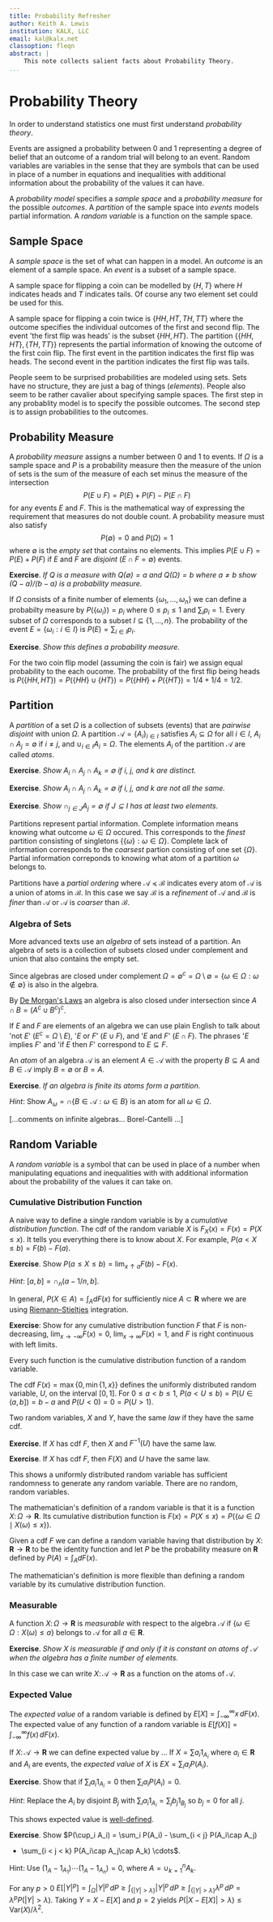 ```yaml
---
title: Probability Refresher
author: Keith A. Lewis
institution: KALX, LLC
email: kal@kalx.net
classoption: fleqn
abstract: |
	This note collects salient facts about Probability Theory.
...
```


# Probability Theory

In order to understand statistics one must first understand _probability theory_.

Events are assigned a probability between 0 and 1 representing a degree of
belief that an outcome of a random trial will belong to an event. Random
variables are variables in the sense that they are symbols that can be
used in place of a number in equations and inequalities with additional
information about the probability of the values it can have.

A _probability model_ specifies a _sample space_ and a _probability
measure_ for the possible _outcomes_. A _partition_ of the sample space
into _events_ models partial information. A _random variable_ is
a function on the sample space.

## Sample Space

A _sample space_ is the set of what can happen in a model.
An _outcome_ is an element of a sample space.
An _event_ is a subset of a sample space.

A sample space for flipping a coin can be modelled by $\{H,T\}$
where $H$ indicates heads and $T$ indicates tails.
Of course any two element set could be used for this.

A sample space for flipping a coin twice is $\{HH, HT, TH, TT\}$
where the outcome specifies the individual outcomes of the first
and second flip. 
The event 'the first flip was heads' is the subset $\{HH, HT\}$.
The partition $\{\{HH, HT\},\{TH, TT\}\}$ represents
the partial information of knowing the outcome of the first coin flip.
The first event in the partition indicates the first flip was heads.
The second event in the partition indicates the first flip was tails.

<!--
heads or tails as the outcome of a coin toss, the integers from 1 to
6 as the outcomes of rolling a single die, the set of all sequences of
not more than 280 characters as a model of possible Twitter tweets.

Assuming the characters are upper and lower case letters, space, and
3 punctuation marks then there are $30^280$ possible messages. This
is approximately $10^1374$. The number of elementary particles in the
universe has been estimated to be $10^80$.  The world population is a
bit under 8 billion. Assuming everyone posts a Trumpian 10 tweets a day
and uses all of their 280 character allotment, that comes to $8\times
10^9 \times 10 \times 280 = 2.24\times 10^44$. The universe is 14 billion years.
That means...
-->

People seem to be surprised probabilities are modeled using sets.
Sets have no structure, they are just a bag of things (_elements_). 
People also seem to be rather cavalier about specifying sample spaces.
The first step in any probablity model is to specify the possible outcomes.
The second step is to assign probabilities to the outcomes.


<!--
[^monte-hall]
Monte Hall problem
-->


## Probability Measure

A _probability measure_ assigns a number between 0 and 1 to events.
If $\Omega$ is a sample space and $P$ is a probability measure then
the measure of the union of sets is the sum of the measure of each set
minus the measure of the intersection
$$
P(E\cup F) = P(E) + P(F) - P(E\cap F)
$$
for any events $E$ and $F$. 
This is the mathematical way of expressing the requirement that measures do not double count.
A probability measure must also satisfy
$$
P(\emptyset) = 0 \ \mathrm{and}\ P(\Omega) = 1
$$
where $\emptyset$ is the _empty set_ that contains no elements.
This implies $P(E\cup F) = P(E) + P(F)$ if $E$ and $F$ are _disjoint_ ($E\cap F = \emptyset$) events.

__Exercise__. _If $Q$ is a measure with $Q(\emptyset) = a$ and $Q(\Omega) = b$
where $a \not= b$ show $(Q - a)/(b - a)$ is a probability measure._

If $\Omega$ consists of a finite number of elements $\{\omega_1,\ldots,\omega_n\}$
we can define a probabilty measure by $P(\{\omega_i\}) = p_i$ where
$0 \le p_i \le 1$ and $\sum_i p_i = 1$. Every subset of $\Omega$ corresponds
to a subset $I\subseteq\{1,\ldots,n\}$. The probability of the event
$E = \{\omega_i:i\in I\}$ is $P(E) = \sum_{i\in I} p_i$.

__Exercise__. _Show this defines a probability measure._

For the two coin flip model (assuming the coin is fair) we 
assign equal probability to the each oucome. The probability of
the first flip being heads is $P(\{HH,HT\})
= P(\{HH\} \cup \{HT\}) = P(\{HH\} + P(\{HT\}) = 1/4 + 1/4 = 1/2$.

## Partition

A _partition_ of a set $\Omega$ is a collection of subsets (events)
that are _pairwise disjoint_ with union $\Omega$.
A partition $\mathcal{A} = \{A_i\}_{i\in I}$ satisfies $A_i\subseteq\Omega$ for all $i\in I$,
$A_i\cap A_j = \emptyset$ if $i \not= j$, and $\cup_{i\in I} A_i = \Omega$.
The elements $A_i$ of the partition $\mathcal{A}$ are called _atoms_.

__Exercise__. _Show $A_i\cap A_j\cap A_k = \emptyset$ if $i$, $j$, and $k$ are distinct._

__Exercise__. _Show $A_i\cap A_j\cap A_k = \emptyset$ if $i$, $j$, and $k$ are not all the same._

__Exercise__. _Show $\cap_{j\in J}A_j = \emptyset$ if $J\subseteq I$ has at least two elements._

Partitions represent partial information. 
Complete information means knowing what outcome $\omega\in\Omega$ occured.
This corresponds to the _finest_ partition consisting of singletons
$\{\{\omega\}:\omega\in\Omega\}$.  Complete lack of information
corresponds to the _coarsest_ partion consisting of one set $\{\Omega\}$.
Partial information correponds to knowing what atom of a partition $\omega$ belongs to.

Partitions have a _partial ordering_ where $\mathcal{A}\preceq\mathcal{B}$ indicates
every atom of $\mathcal{A}$ is a union of atoms in $\mathcal{B}$. In this case we say
$\mathcal{B}$ is a _refinement_ of $\mathcal{A}$ and $\mathcal{B}$ is _finer_ than $\mathcal{A}$
or $\mathcal{A}$ is _coarser_ than $\mathcal{B}$.

### Algebra of Sets

More advanced texts use an _algebra_ of sets instead of a partition.
An algebra of sets is a collection of subsets closed under complement and union
that also contains the empty set.

Since algebras are closed under complement $\Omega = \emptyset^c =
\Omega\setminus\emptyset = \{\omega\in\Omega:\omega\not\in\emptyset\}$
is also in the algebra.

By [De Morgan's Laws](https://en.wikipedia.org/wiki/De_Morgan's_laws)
an algebra is also closed under intersection since
$A\cap B = (A^c\cup B^c)^c$.

If $E$ and $F$ are elements of an algebra we can use plain English to
talk about 'not $E$' ($E^c = \Omega\setminus E$), '$E$ or $F$' ($E\cup F$), and
'$E$ and $F$' ($E\cap F$). The phrases '$E$ implies $F$' and 'if $E$ then $F$'
correspond to $E\subseteq F$.

An _atom_ of an algebra $\mathcal{A}$ is an element $A\in\mathcal{A}$ with
the property $B\subseteq A$ and $B\in\mathcal{A}$ imply $B = \emptyset$
or $B = A$.

__Exercise__. _If an algebra is finite its atoms form a partition._

_Hint_: Show $A_\omega = \cap\{B\in\mathcal{A}:\omega\in B\}$ is an atom for all $\omega\in\Omega$. 

[...comments on infinite algebras... Borel-Cantelli ...]

## Random Variable

A _random variable_ is a symbol that can be used in place of a number
when manipulating equations and inequalities with
with additional information about the probability of the values it can take on.

### Cumulative Distribution Function

A naive way to define a single random variable is by a _cumulative distribution
function_. The cdf of the random variable $X$ is $F_X(x) = F(x) = P(X\le x)$.
It tells you everything there is to know about $X$. For example,
$P(a < X \le b) = F(b) - F(a)$. 

__Exercise__. Show $P(a\le X\le b) = \lim_{x\uparrow a} F(b) - F(x)$.

_Hint_: $[a,b] = \cap_n (a - 1/n, b]$.

In general, $P(X\in A) = \int_A dF(x)$
for sufficiently nice $A\subset\mathbf{R}$ where we are using
[Riemann–Stieltjes](https://en.wikipedia.org/wiki/Riemann%E2%80%93Stieltjes_integral)
integration.

__Exercise__: Show for any cumulative distribution function $F$ that
$F$ is non-decreasing, $\lim_{x\to -\infty} F(x) = 0$,
$\lim_{x\to\infty} F(x) = 1$, and $F$ is right continuous with left limits.

Every such function is the cumulative distribution function of a random variable.

The cdf $F(x) = \max\{0,\min\{1,x\}\}$ defines the uniformly distributed
random variable, $U$, on the interval $[0,1]$.  For $0\le a < b\le 1$,
$P(a < U \le b) = P(U\in (a,b]) = b - a$ and $P(U < 0) = 0 = P(U > 1)$.

Two random variables, $X$ and $Y$, have the same _law_ if they have the same cdf.

__Exercise__. If $X$ has cdf $F$, then $X$ and $F^{-1}(U)$ have the same law.

__Exercise__. If $X$ has cdf $F$, then $F(X)$ and $U$ have the same law.

This shows a uniformly distributed random variable has sufficient randomness to
generate any random variable. There are no random, random variables.

The mathematician's definition of a random variable is that it is
a function $X\colon\Omega\to\mathbf{R}$. Its cumulative
distribution function is $F(x) = P(X\le x) = P(\{\omega\in\Omega\mid X(\omega) \le x\})$.

Given a cdf $F$ we can define a random variable having that distribution by
$X\colon\mathbf{R}\to\mathbf{R}$ to be the
identity function and let $P$ be the probability measure on $\mathbf{R}$ defined by
$P(A) = \int_A dF(x)$. 

The mathematician's definition is more flexible than defining a random variable by its
cumulative distribution function.

### Measurable

A function $X\colon\Omega\to\mathbf{R}$ is _measurable_ with respect to the algebra $\mathcal{A}$
if $\{\omega\in\Omega : X(\omega) \le a\}$ belongs to $\mathcal{A}$ for all $a\in\mathbf{R}$.

__Exercise__. _Show $X$ is measurable if and only if it is constant on atoms of $\mathcal{A}$
when the algebra has a finite number of elements._

In this case we can write $X\colon\mathcal{A}\to\mathbf{R}$ as a function on the
atoms of $\mathcal{A}$.

### Expected Value

The _expected value_ of a random variable is defined by
$E[X] = \int_{-\infty}^\infty x\,dF(x)$. The expected value of any function of
a random variable is $E[f(X)] = \int_{-\infty}^\infty f(x)\,dF(x)$.

If $X\colon\mathcal{A}\to\mathbf{R}$ we can define expected value by ...
If $X = \sum a_i 1_{A_i}$ where $a_i\in\mathbf{R}$ and $A_i$ are events,
the _expected value_ of $X$ is $EX = \sum_i a_i P(A_i)$.

__Exercise__. Show that if $\sum_i a_i 1_{A_i} = 0$ then $\sum_i a_i P(A_i) = 0$.

_Hint_: Replace the $A_i$ by disjoint $B_j$ with $\sum_i a_i 1_{A_i} = \sum_j b_j 1_{B_j}$
so $b_j = 0$ for all $j$.

This shows expected value is [well-defined](https://en.wikipedia.org/wiki/Well-defined).

__Exercise__. Show $P(\cup_i A_i) = \sum_i P(A_i) - \sum_{i < j} P(A_i\cap A_j)
+ \sum_{i < j < k} P(A_i\cap A_j\cap A_k) \cdots$.

Hint: Use $(1_A - 1_{A_1})\cdots (1_A - 1_{A_n}) = 0$, where $A = \cup_{k=1}^n A_k$.

For any $p > 0$ $E[|Y|^p] = \int_\Omega |Y|^p\,dP
\ge \int_{\{|Y| > \lambda\}} |Y|^p\,dP
\ge \int_{\{|Y| > \lambda\}} \lambda^p\,dP
= \lambda^p P(|Y| > \lambda)$.
Taking $Y = X - E[X]$ and $p = 2$ yields
$P(|X - E[X]| > \lambda) \le \mathrm{Var}(X)/\lambda^2$.


<!--

We also assume the empty set belongs to $\mathcal{A}$, hence also $\Omega$.
By [De Morgan's Laws](https://en.wikipedia.org/wiki/De_Morgan's_laws)
an algebra is also closed under intersection.
The _power set_ of $\Omega$, $\mathcal{P}\Omega =
\{E:E\subseteq\Omega\}$, clearly satisfies these conditions.

The set $2^\Omega = \{\xi:\Omega\to\{0,1\}\}$ is isomomorphic to the power set.
The function $1_A$ selects subsets of $\Omega$: the set $A\subset\Omega$
corresponds to the function $1_A(\omega)$ where $1_A(\omega)$ is 1 if
$\omega\in A$ and 0 if $\omega\not\in A$.

An _atom_ of an algebra is a member, $A$, of the algebra such that if
$B\subseteq A$ and $B$ is in the algebra, then either $B = A$ or $B$
is the empty set.

#### Partition

A _partition_ of a set is a collection of pairwise disjoint subsets
whos union is the entire set.

__Exercise__. If an algebra is finite its atoms are a partition.

Hint: Show $A_\omega = \cap\{B\in\mathcal{A}:\omega\in B\}$ is an atom for all $\omega\in\Omega$. 

This shows there is a one-to-one correspondence between finite partitions
and finite algebras of sets.  A partition is the mathematical way of
specifying partial information. Knowing the outcome, $\omega\in\Omega$,
corresponds to complete knowledge. Knowing which atom the outcome
belongs to corresponds to partial knowledge. For example, the partition
$\{\{1,3,5\},\{2,4,6\}\}$ corresponds to knowing whether the roll of a
die is odd or even.

The coarsest partition, $\{\Omega\}$, corresponds to no knowledge while the finest partition
$\{\{\omega\}:\omega\in\Omega\}$ corresponds to complete knowledge.

#### Measurable

A function $X\colon\Omega\to\mathbf{R}$ is $\mathcal{A}$-_measureable_ if the sets
$X^{-1}((-\infty, x]) = \{\omega\in\Omega:X(\omega)\le x\}$
belong to $\mathcal{A}$ for $x\in\mathbf{R}$.

__Exercise__: If $\mathcal{A}$ is finite, show that a function is measurable if and only if it
is constant on atoms of $\mathcal{A}$.

In this case $X\colon\mathcal{A}\to\mathbf{R}$ is indeed a function on the atoms.

### Expected Value

The _expected value_ of a random variable is defined by
$E X = \int_{-\infty}^\infty x\,dF(x)$. The expected value of any function of
a random variable is $E f(X) = \int_{-\infty}^\infty f(x)\,dF(x)$.

If $X = \sum a_i 1_{A_i}$ where $a_i\in\mathbf{R}$ and $A_i$ are events,
the _expected value_ of $X$ is $EX = \sum_i a_i P(A_i)$.

__Exercise__. Show that if $\sum_i a_i 1_{A_i} = 0$ then $\sum_i a_i P(A_i) = 0$.

Hint: Replace the $A_i$ by disjoint $B_j$ so $b_j = 0$ for all $j$.

This shows expected value is [well-defined](https://en.wikipedia.org/wiki/Well-defined).

__Exercise__. Show $P(\cup_i A_i) = \sum_i P(A_i) - \sum_{i < j} P(A_i\cap A_j)
+ \sum_{i < j < k} P(A_i\cap A_j\cap A_k) \cdots$.

Hint: Use $(1_A - 1_{A_1})\cdots (1_A - 1_{A_n}) = 0$, where $A = \cup_{k=1}^n A_k$.

### Moments

The _moments_ of a random variable, $X$, are $m_n = E[X^n]$, $n = 0,1,2,\ldots$.
They don't necessarily exist for all $n$, except for $n = 0$.
They also cannot be an arbitrary sequence of values.

Suppose all moments of $X$ exist, then for any complex numbers,
$(c_i)$, $0 \le E|\sum_i c_i X^i|^2 = E\sum_{j,k} c_j\bar{c_k} X^{j+k}
= \sum_{j,k} c_j \bar{c_k} m_{j+k}$.  This says the Hankel matrix, $M =
[m_{j+k}]_{j,k}$, is positive definite.  The converse is also true: if
the Hankel matrix is positive definite there exists a random variable
with the corresponding moments.  This is not a trivial result and the
random variable might not be unique.

% Dunford Schwartz Volume 2 pg 1251.
% Extending unbounded symmetric operators. Deficiency index.
 
### Cumulant

The _cumulant_ of a random variable, $X$, is $\kappa(s) = \kappa^X(s) = \log E\exp(sX)$.
The _cumulants_, $(\kappa_n)$, are the coefficients of the power series expansion
$\kappa(s) = \sum_{n>0}\kappa_n s^n/n!$.

It is easy to see $\kappa_1 = E[X]$ and $\kappa_2 = \mathrm{Var}(X)$. The third and fourth cumulants
are related to skew and kurtosis. We will see the exact relationship below.

If $c$ is a constant then $\kappa^{cX}(s) = \kappa^X(cs)$ so
$\kappa^{cX}_n = c^n\kappa^X_n$.  If $X$ and $Y$ satisfy $Ee^{sX}e^{sY}
= Ee^{sX}E^{sY}$ then $\kappa^{X + Y}(s) = \kappa^X(s) + \kappa^Y(s)$
and $\kappa^{X + Y}_n = \kappa^X_n + \kappa^Y_n$$

#### Bell Polynomial

The relationship between moments and cumulants is given by _Bell
polynomials_.  They are defined by $\exp(\sum_{n=1}^\infty a_n s^n/n!) =
\sum_0^\infty B_n(a_1,\ldots,a_n) s^n/n!$.  Taking the derivative
with respect to $s$ and equating powers of $s$ shows $B_0 =
1$ and $B_{n+1}(a_1,\ldots,a_{n+1} = \sum_{k=0}^n \binom{n}{k}
B_{n-k}(a_1,\ldots,a_{n-k}) a_{k+1}$.

Bell polynomials connect moments and cumulants of a random variable.
Since $E \exp(sX) = \sum_0^\infty E X^n s^n/n! =
\sum_0^\infty m_n s^n/n!$ where $m_n$ is the $n$-th moment and $E \exp(sX)
= \exp(\kappa(s)) = \exp(\sum_{n=1}^\infty \kappa_n s^n/n!)$.

__Exercise__: Show $m_n = \sum_{k=1}^n B_k(\kappa_1,\ldots,\kappa_n)$.

__Exercise__: Find the first five Bell polynomials.

In particular $m_1 = \kappa_1$ and $m_2 = \kappa_1^2 + \kappa_2$ so
$\kappa_1$ is the mean and $\kappa_2$ is the variance. If the mean is 0 and
the variance is 1, then $\kappa_3$ is the skew and $\kappa_4$ is the
[excess kurtosis](https://en.wikipedia.org/wiki/Kurtosis#Excess_kurtosis).


%Exercise. (Inclusion-Exclusion principal) Let $S$ be a finite set and
%let $f$ be any function defined on subsets of $S$.
%Define $\phi f(T) = \sum_{U\supseteq T} f(U)$ and
%$\psi g(T) = \sum_{U\supseteq T} (-1)^{|U| - |T|} g(T)$.
%These are both operators from $2^S\to\mathbf{R}$.
%Show $\phi\psi g = g$ and $\psi\phi f = f$.

%Hint: Group the sum by $|Y| - |T|$.

## Conditional Expectation

The _conditional expectation_ of an event $B$ given an event $A$ is
$P(B|A) = P(B\cap A)/P(A)$. In some sense, this reduces the sample space to $A$
since $P(A|A) = 1$ and $P(B\cup C|A) = P(B|A) + P(C|A) - P(B\cap C|A)$.
We also have $P(A|B) = P(A\cap B)/P(B)$ so $P(A|B) = P(B|A)P(A)/P(B)$. 
This is the simplest form of Bayes Theorem. It shows how to update your degree
of belief based on new information. Every probability is conditional on information.

Define the conditional expectation of the random variable $X$ with respect
to the event $A$ by $E[X|A] = E[X 1_A]/P(A)$.  If $X = 1_B$ then
this coincides with the definition of conditional expectation above.

Define the conditional expectation of $X$ with respect to the algebra
$\mathcal{A}$, $E[X|\mathcal{A}]:\mathcal{A}\to\mathbf{R}$, by
$E[X|\mathcal{A}](A) = E[X|A]$ for $A$ an atom of $\mathcal{A}$.

## Joint Distribution

Two random variables, $X$ and $Y$, are defined by their _joint
distribution_, $H(x,y) = P(X\le x, Y\le y)$.  For example, the point $(X,Y)$ is
in the square $(a,b]\times (c,d]$ with probability
$P(a < X \le b, c < Y \le d) = P(X \le b, Y \le d) - P(X \le a) - P(Y \le c) + P(X \le a, Y \le c)$.

The _marginal distbutions_ are $F(x) = H(x,\infty)$ and $G(y) =  H(\infty,y)$,
where $F$ and $G$ are the cumulative distributions of $X$ and $Y$ respectively.

In general, the joint distribution of $X_1$, \ldots, $X_n$ is
$F(x_1,\ldots,x_n) = P(X_1\le x_1,\ldots, X_n\le x_n$).

## Independent

The random variables $X$ and $Y$ are _independent_ if $H(x,y) = F(x)G(y)$ for all $x$ and $y$.
This is equivalent to $P(X\in A,Y\in B) = P(X\in A)P(Y\in B)$ for any sets $A$ and $B$.

We also have that $Ef(X)g(Y) = Ef(X) Eg(Y)$ for any functions $f$ and $g$ whenever all expected
values exist.

__Exercise__: Prove this for the case $f = \sum_i a_i 1_{A_i}$ and $g = \sum_j b_j 1_{B_j}$.

In general, $X_1$, \ldots, $X_n$ are independent if
$F(x_1,\ldots,x_n) = F_1(x_1)\cdots F_n(x_n)$, where $F_j$ is the law of $X_j$.

## Copula

A _copula_ is the joint distribution of uniformly distributed random variables on the unit interval.
The copula of $X$ and $Y$ is the joint distribution of $F^{-1}(X)$ and $G^{-1}(Y)$ where
$F$ and $G$ are the cumulative distributions of $X$ and $Y$ respectively:
$C(u,v) = C^{X,Y}(u,v) = P(F^{-1}(X) \le u, G^{-1}(Y) \le v)$.

__Exercise__: Show $C(u,v) = H(F(u),G(v))$ where
and $H$ is the joint distribution of $X$ and $Y$ and $F$ and $G$ are the cumulative
distribution of $X$, and $Y$.

__Exercise__: Show $H(x,y) = C(F^{-1}(x), G^{-1}(y))$

This shows how to use the copula and marginal distributions to recover the joint distribution.

An equivalent definition is a copula is a probability measure on $[0,1]^2$ with uniform
marginals. 

__Exercise__: Prove this.

If $U$ and $V$ are independent, uniformly distributed random variables on the unit interval
then $C(u,v) = uv$.

If $V=U$ then their joint distribution is
$C(u,v) = P(U\le u, V\le v) = P(U\le u, U\le v) = P(U\le \min\{u, v\}) = \min\{u,v\} = M(u,v)$.

If $V=1-U$ then their joint distribution is $C(u,v) = P(U\le u, V\le v) = P(U\le u, 1-U\le v)
= P(1-v\le U\le u) = \max\{u - (1 -v), 0\} = \max\{u + v - 1, 0\} = W(u,v)$

__Exercise__: (Fr&#233;chet-Hoeffding) For every copula, $C$, $W \le C \le M$.

Hint: For the upper bound use $H(x,y) \le F(x)$ and $H(x,y) \le G(y)$.
For the lower bound note $0\le C(u_1,v_1) - C(u_1, v_2) - C(u_2, v_1) + C(u_2, v_2)$
for $u_1 \ge u_2$ and $v_1 \ge v_2$.

## Examples

### Discrete

A _discrete_ random variable, $X$, is defined by
$x_i\in\mathbf{R}$ and $p_i > 0$ with $\sum p_i = 1$.
The probability the random variable takes on value $x_i$ is P(X = x_i) = $p_i$.

If a discrete random variable takes on a finite number of values, $n$, then
if $p_i = 1/n$ for all $i$ the variable is called _discrete uniform_.

### Bernoulli

A _Bernoulli_ random variable is a discrete random variable with $P(X = 0) = p$, $P(X = 1) = 1 - p$.

### Binomial

A _Binomial_ random variable is a discrete random variable with
$P(X = k) = \binom{n}{k}p^k(1-p)^{n-k}$, $k = 0$, \ldots, $n$.

### Uniform

A _continuous uniform_ random variable on the interval $[a,b]$ has density
$f(x) = 1_{[a,b]}/(b - a)$.

A _discrete uniform_ random variable on $\Omega = \{x_1,\ldots,x_n\}$
has $P(X = x_j) = 1/n$ for $j = 1,\ldots,n$.

### Normal

The _standard normal_ random variable, $Z$, has density function $\phi(x) = \exp(-x^2/2)/\sqrt{2\pi}$.

If $X$ is normal then $E\exp(N) = \exp(E[N] + \mathrm{Var}(N)/2)$ so the cumulants satisfy
$\kappa_n = 0$ for $n > 2$.

This follows from 
$$
\begin{aligned}
E[e^N] &= E[e^{\mu + \sigma Z}] \\
       &= \int_{-\infty}^\infty e^{\mu + \sigma z} e^{-z^2/2}\,dz/\sqrt{2\pi}\\
	   &= e^{\mu + \sigma^2/2} \int_{-\infty}^\infty e^{-(z - \sigma)^2/2}\,dz/\sqrt{2\pi}\\
	   &= e^{\mu + \sigma^2/2} \int_{-\infty}^\infty e^{-z^2/2}\,dz/\sqrt{2\pi}\\
	   &= e^{\mu + \sigma^2/2}
\end{aligned}
$$

For any normal random variable, $N$, $E[e^N f(N)] = E[e^N] E[f(N + \mathrm{Var}(N)]$.

__Exercise__. Prove this by first showing $E[e^{\sigma Z} f(Z)] = e^{\sigma^2/2} E[f(Z + \sigma)]$.

If $N$, $N_1$, \ldots, are jointly normal then
$E[e^N f(N_1,\ldots)] = E[e^N] E[f(N_1 + \Cov(N,N_1),\ldots)]$.

### Poisson

A _Poisson_ random variable with parameter $\lambda$ is defined by
$P(X = k) = e^{-\lambda}\lambda^k/k!$ for $k = 0, 1, \ldots$.

If $X$ is Poisson with parameter $\lambda$ then 
$$
\begin{aligned}
Ee^{sX} &= \sum_{k=0}^\infty e^{sk} e^{-\lambda}\lambda^k/k!\\
        &= \sum_{k=0}^\infty  (e^s\lambda)^ke^{-\lambda}/k!\\
		&= \exp(\lambda(e^s - 1))
\end{aligned}
$$
so $\kappa(s) = \lambda(e^s - 1)$ and $\kappa_n = \lambda$ for all $n$.

### Infinitely Divisible

A random variable, $X$, is _infinitely divisible_ if for any positive integer, $n$,
there exist independent, identically distributed random variables $X_1$,\ldots,$X_n$
such that $X_1 + \cdots + X_n$ has the same law as $X$.

A theorem of Kolmogorov states for every infinitely divisible random variable the exists
a number $\gamma$ and a non-decreasing function $G$ with

$$
\kappa(s) = \log E e^{sX} = \gamma s + \int_{-\infty}^\infty K_s(x)\,dG(x),
$$

where $K_s(x) = (e^{sx} - 1 - sx)/x^2 = \sum_{n=2}^\infty x^{n-2}s^n/n!$.
Note if $G(x) = 1_{(-\infty,0]}$ then $\kappa(s) = \gamma s + K_s(0) = \gamma s + s^2/2$
so the random variable is normal.

Note the cumulants of the random variable are $\kappa_1 = \gamma$ and
$\kappa_n = \int_{-\infty}^\infty x^{n - 2}\,dG(x)$ for $n \ge 2$.

If $G(x) = a^2 1_{(-\infty,a]}$ for $a\not=0$ then
$$
\begin{aligned}
\kappa(s) &= \gamma s + a^2 K_s(a)\\ 
          &= \gamma s + a^2 \sum_{n=2}^\infty a^{n-2}s^n/n!\\ 
          &= \gamma s + \sum_{n=2}^\infty a^n s^n/n!\\ 
          &= \gamma s - as + \sum_{n=1}^\infty a^n s^n/n!\\ 
          &= (\gamma - a)s + \sum_{n=1}^\infty a^n s^n/n!\\ 
\end{aligned}
$$

so the random variable is Poisson with parameter $a$ plus the constant $\gamma - a$.

This theorem states every infinitely divisible random variable can be
approximated by a normal plus a linear combination of independent Poisson
random variables.

If $X = \mu + \sigma Z + \sum_j \alpha_j a_j^2 P_j$ where $P_j$ is Poisson
with parameter $a_j$, then
$$
\kappa(s) = \mu s + \sigma s^2/2 + \sum_j \alpha_j (e^{a_j s} - 1) - \alpha_j s
$$
-->

<!--
## Unsorted

### Characteristic Function

The _characteristic function_ of a random variable, $X$, is $\xi(t) = \kappa(it)$.

### Fourier Transform

The _Fourier transform_ is $\psi(t) = \xi(-t) = \kappa(-it)$.
Clearly $\psi(t) = \xi(-t)$.


## Remarks

Cheval de Mere

Pascal

Bernoulli(s)

Kolmogorov

Willy Feller

These can be used to prove the _central limit theorem_:
if $X_j$ are independent, identically distributed random variables with mean zero
and variance one, then $(X_1 + \cdots X_n)/sqrt{n}$ converges to a standard
normal random variable.

Probability and Logic (Ramsey)

Littlewood's law P(miracle) is large. 1 event per second, 1/10^6 are miracles, 8 hour days.

Birthday problem.

UUIDs

-->

